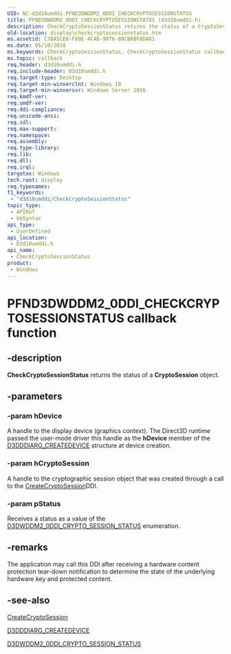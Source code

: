 ```yaml
---
UID: NC:d3d10umddi.PFND3DWDDM2_0DDI_CHECKCRYPTOSESSIONSTATUS
title: PFND3DWDDM2_0DDI_CHECKCRYPTOSESSIONSTATUS (d3d10umddi.h)
description: CheckCryptoSessionStatus returns the status of a CryptoSession object.
old-location: display\checkcryptosessionstatus.htm
ms.assetid: C7BA5CE0-F89E-4C4B-9976-B9CB6BF8DA81
ms.date: 05/10/2018
ms.keywords: CheckCryptoSessionStatus, CheckCryptoSessionStatus callback function [Display Devices], PFND3DWDDM2_0DDI_CHECKCRYPTOSESSIONSTATUS, PFND3DWDDM2_0DDI_CHECKCRYPTOSESSIONSTATUS callback, d3d10umddi/CheckCryptoSessionStatus, display.checkcryptosessionstatus
ms.topic: callback
req.header: d3d10umddi.h
req.include-header: D3d10umddi.h
req.target-type: Desktop
req.target-min-winverclnt: Windows 10
req.target-min-winversvr: Windows Server 2016
req.kmdf-ver: 
req.umdf-ver: 
req.ddi-compliance: 
req.unicode-ansi: 
req.idl: 
req.max-support: 
req.namespace: 
req.assembly: 
req.type-library: 
req.lib: 
req.dll: 
req.irql: 
targetos: Windows
tech.root: display
req.typenames: 
f1_keywords:
 - "d3d10umddi/CheckCryptoSessionStatus"
topic_type:
 - APIRef
 - kbSyntax
api_type:
 - UserDefined
api_location:
 - D3d10umddi.h
api_name:
 - CheckCryptoSessionStatus
product:
 - Windows
---
```


# PFND3DWDDM2_0DDI_CHECKCRYPTOSESSIONSTATUS callback function

## -description

<b>CheckCryptoSessionStatus</b> returns the status of a <b>CryptoSession</b> object.

## -parameters

### -param hDevice

A handle to the display device (graphics context). The Direct3D runtime passed the user-mode driver this handle as the <b>hDevice</b> member of the <a href="https://docs.microsoft.com/windows-hardware/drivers/ddi/d3dumddi/ns-d3dumddi-_d3dddiarg_createdevice">D3DDDIARG_CREATEDEVICE</a> structure at device creation.

### -param hCryptoSession

A handle to the cryptographic session object that was created through a call to the <a href="https://docs.microsoft.com/windows-hardware/drivers/ddi/d3d10umddi/nc-d3d10umddi-pfnd3d11_1ddi_createcryptosession">CreateCryptoSession</a>DDI.

### -param pStatus

Receives a status as a value of the <a href="https://docs.microsoft.com/windows-hardware/drivers/ddi/d3d10umddi/ne-d3d10umddi-d3dwddm2_0ddi_crypto_session_status">D3DWDDM2_0DDI_CRYPTO_SESSION_STATUS</a> enumeration.

## -remarks

The application may call this DDI after receiving a hardware content protection tear-down notification to determine the state of the underlying hardware key and protected content.

## -see-also

<a href="https://docs.microsoft.com/windows-hardware/drivers/ddi/d3d10umddi/nc-d3d10umddi-pfnd3d11_1ddi_createcryptosession">CreateCryptoSession</a>



<a href="https://docs.microsoft.com/windows-hardware/drivers/ddi/d3dumddi/ns-d3dumddi-_d3dddiarg_createdevice">D3DDDIARG_CREATEDEVICE</a>



<a href="https://docs.microsoft.com/windows-hardware/drivers/ddi/d3d10umddi/ne-d3d10umddi-d3dwddm2_0ddi_crypto_session_status">D3DWDDM2_0DDI_CRYPTO_SESSION_STATUS</a>


